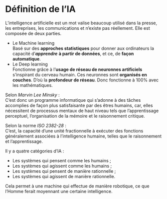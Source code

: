 # **Définition de l’IA**

L’intelligence artificielle est un mot valise beaucoup utilisé dans la presse, les entreprises, les communications et n’existe pas réellement. Elle est composée de deux parties. 

* Le Machine learning  
  Basé sur des **approches statistiques** pour donner aux ordinateurs la capacité d’_**apprendre**_ **à partir de données**, et ce, de **façon automatique**.
* Le Deep learning  
  Fonctionne grâce à l’**usage de réseau de neuronnes artificiels** s’inspirant du cerveau humain. Ces neuronnes sont **organisés en couches**. D’où la **profondeur de réseau**.
  Donc fonctionne à 100% avec les mathématiques.

Selon _Marvin Lee Minsky_ :  
C’est donc un programme informatique qui s’adonne à des tâches accomplies de façon plus satisfaisante par des êtres humains, car, elles nécessitent de processus mentaux de haut niveau tels que l’apprentissage perceptuel, l’organisation de la mémoire et le raisonnement critique.  

Selon la norme _ISO 2382-28_ :  
C’est, la capacité d’une unité fractionnelle à exécuter des fonctions généralement associées à l’intelligence humaine, telles que le raisonnement et l’apprentissage.

Il y a quatre catégories d’IA :
* Les systèmes qui pensent comme les humains ;
* Les systèmes qui agissent comme les humains ;
* Les systèmes qui pensent de manière rationnelle ;
* Les systèmes qui agissent de manière rationnelle.

Cela permet à une machine qui effectue de manière robotique, ce que l’Homme ferait moyennant une certaine intelligence.  